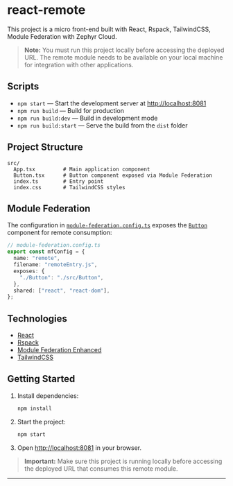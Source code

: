 # react-remote

This project is a micro front-end built with React, Rspack, TailwindCSS, Module Federation with Zephyr Cloud.

> **Note:** You must run this project locally before accessing the deployed URL. The remote module needs to be available on your local machine for integration with other applications.

## Scripts

- `npm start` — Start the development server at [http://localhost:8081](http://localhost:8081)
- `npm run build` — Build for production
- `npm run build:dev` — Build in development mode
- `npm run build:start` — Serve the build from the `dist` folder

## Project Structure

```
src/
  App.tsx         # Main application component
  Button.tsx      # Button component exposed via Module Federation
  index.ts        # Entry point
  index.css       # TailwindCSS styles
```

## Module Federation

The configuration in [`module-federation.config.ts`](module-federation.config.ts) exposes the [`Button`](src/Button.tsx) component for remote consumption:

```ts
// module-federation.config.ts
export const mfConfig = {
  name: "remote",
  filename: "remoteEntry.js",
  exposes: {
    "./Button": "./src/Button",
  },
  shared: ["react", "react-dom"],
};
```

## Technologies

- [React](https://react.dev/)
- [Rspack](https://www.rspack.dev/)
- [Module Federation Enhanced](https://module-federation.io/)
- [TailwindCSS](https://tailwindcss.com/)

## Getting Started

1. Install dependencies:
   ```sh
   npm install
   ```
2. Start the project:
   ```sh
   npm start
   ```
3. Open [http://localhost:8081](http://localhost:8081) in your browser.

> **Important:** Make sure this project is running locally before accessing the deployed URL that consumes this remote module.

---